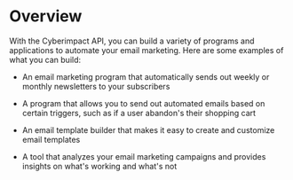 # Overview

With the Cyberimpact API, you can build a variety of programs and applications to automate your email marketing. Here are some examples of what you can build:

- An email marketing program that automatically sends out weekly or monthly newsletters to your subscribers

- A program that allows you to send out automated emails based on certain triggers, such as if a user abandon's their shopping cart

- An email template builder that makes it easy to create and customize email templates

- A tool that analyzes your email marketing campaigns and provides insights on what's working and what's not
